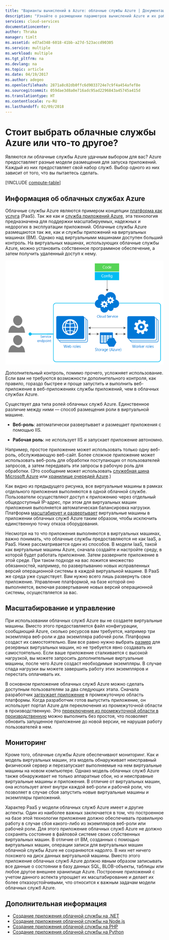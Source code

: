 ```yaml
---
title: "Варианты вычислений в Azure: облачные службы Azure | Документация Майкрософт"
description: "Узнайте о размещении параметров вычислений Azure и их работе: службе приложений, облачных службах Azure и виртуальных машинах"
services: cloud-services
documentationcenter: 
author: Thraka
manager: timlt
ms.assetid: ed7ad348-6018-41bb-a27d-523accd90305
ms.service: multiple
ms.workload: multiple
ms.tgt_pltfrm: na
ms.devlang: na
ms.topic: article
ms.date: 04/19/2017
ms.author: adegeo
ms.openlocfilehash: 2871a8c02db0ffc6d9033724e7c9f4a454afef8e
ms.sourcegitcommit: 059dae3d8a0e716adc95ad2296843a45745a415d
ms.translationtype: HT
ms.contentlocale: ru-RU
ms.lasthandoff: 02/09/2018
---
```

# <a name="should-i-choose-azure-cloud-services-or-something-else"></a>Стоит выбрать облачные службы Azure или что-то другое?
Являются ли облачные службы Azure удачным выбором для вас? Azure предоставляет разные модели размещения для запуска приложений. Каждый из них предоставляет свой набор служб. Выбор одного из них зависит от того, что вы пытаетесь сделать.

[!INCLUDE [compute-table](../../includes/compute-options-table.md)]

<a name="tellmecs"></a>

## <a name="tell-me-about-azure-cloud-services"></a>Информация об облачных службах Azure
Облачные службы Azure являются примером концепции [платформа как услуга](https://azure.microsoft.com/overview/what-is-paas/) (PaaS). Так же как и [служба приложений Azure](../app-service/app-service-web-overview.md), эта технология предназначена для поддержки масштабируемых, надежных и недорогих в эксплуатации приложений. Облачные службы Azure размещаются так же, как и службы приложений на виртуальных машинах (ВМ). Однако над виртуальными машинами доступен больший контроль. На виртуальных машинах, использующих облачные службы Azure, можно установить собственное программное обеспечение, а затем получить удаленный доступ к нему.

![Диаграмма облачных служб Azure](./media/cloud-services-choose-me/diagram.png)

Дополнительный контроль, помимо прочего, усложняет использование. Если вам не требуются возможности дополнительного контроля, как правило, гораздо быстрее и проще запустить и выполнить веб-приложение в веб-приложениях службы приложений, чем в облачных службах Azure.

Существует два типа ролей облачных служб Azure. Единственное различие между ними — способ размещения роли в виртуальной машине.

* **Веб-роль**: автоматически развертывает и размещает приложения с помощью IIS.

* **Рабочая роль**: не использует IIS и запускает приложение автономно.

Например, простое приложение может использовать только одну веб-роль, обслуживающую веб-сайт. Более сложное приложение может использовать веб-роль для обработки поступающих от пользователей запросов, а затем передавать эти запросы в рабочую роль для обработки. (Это сообщение может использовать [служебная шина Microsoft Azure](../service-bus-messaging/service-bus-fundamentals-hybrid-solutions.md) или [хранилище очередей Azure](../storage/common/storage-introduction.md).)

Как видно из предыдущего рисунка, все виртуальные машины в рамках отдельного приложения выполняются в одной облачной службе. Пользователи осуществляют доступ к приложению через отдельный общедоступный IP-адрес, при этом для виртуальных машин приложения выполняется автоматическая балансировка нагрузки. Платформа [масштабирует и развертывает](cloud-services-how-to-scale-portal.md) виртуальные машины в приложении облачных служб Azure таким образом, чтобы исключить единственную точку отказа оборудования.

Несмотря на то что приложения выполняются в виртуальных машинах, важно понимать, что облачные службы предоставляются не как IaaS, а PaaS. Ниже рассматривается один из способов. В модели IaaS, такой как виртуальные машины Azure, сначала создайте и настройте среду, в которой будет работать приложение. Затем разверните приложение в этой среде. При таком подходе на вас ложится множество обязанностей, например, по развертыванию новых исправленных версий операционной системы в каждой виртуальной машине. В PaaS же среда уже существует. Вам нужно всего лишь развернуть свое приложение. Управление платформой, на базе которой оно выполняется, включая развертывание новых версий операционной системы, осуществляется за вас.

## <a name="scaling-and-management"></a>Масштабирование и управление
При использовании облачных служб Azure вы не создаете виртуальные машины. Вместо этого предоставляется файл конфигурации, сообщающий Azure, сколько ресурсов вам требуется, например три экземпляра веб-роли и два экземпляра рабочей роли. Платформа создаст их самостоятельно. Вам все равно нужно выбрать [размер](cloud-services-sizes-specs.md) для резервных виртуальных машин, но не требуется явно создавать их самостоятельно. Если ваше приложение сталкивается с высокой нагрузкой, вы можете запросить дополнительные виртуальные машины, после чего Azure создаст необходимые экземпляры. В случае спада нагрузки вы можете завершить работу этих экземпляров и перестать оплачивать их.

В основном приложение облачных служб Azure можно сделать доступным пользователям за два следующих этапа. Сначала разработчик [загружает приложение](cloud-services-how-to-create-deploy-portal.md) в промежуточную область платформы. Когда разработчик готов выпустить приложение, он использует портал Azure для переключения из промежуточной области в производственную. Это [переключение из промежуточной области в производственную](cloud-services-how-to-manage-portal.md#swap-deployments-to-promote-a-staged-deployment-to-production) можно выполнить без простоя, что позволяет обновить запущенное приложение до новой версии, не нарушая работу пользователей в нем.

## <a name="monitoring"></a>Мониторинг
Кроме того, облачные службы Azure обеспечивают мониторинг. Как и модель виртуальных машин, эта модель обнаруживает неисправный физический сервер и перезапускает выполняемые на нем виртуальные машины на новом компьютере. Однако модель облачных служб Azure также обнаруживает не только аппаратные сбои, но и неисправные виртуальные машины и приложения. В отличие от виртуальных машин, она использует агент внутри каждой веб-роли и рабочей роли, что позволяет в случае сбоя запустить новые виртуальные машины и экземпляры приложений.

Характер PaaS у модели облачных служб Azure имеет и другие аспекты. Один из наиболее важных заключается в том, что построенное на базе этой технологии приложение должно обеспечивать правильную работу в случае сбоя какого-либо из экземпляров веб-роли или рабочей роли. Для этого приложение облачных служб Azure не должно сохранять состояние в файловой системе своих собственных виртуальных машин. В отличие от ВМ, созданных с помощью виртуальных машин, операции записи для виртуальных машин облачной службы Azure не сохраняются надолго. В них нет ничего похожего на диск данных виртуальной машины. Вместо этого приложение облачных служб Azure должно явным образом записывать все данные о состоянии в базу данных SQL, BLOB-объекты, таблицы или любое другое внешнее хранилище Azure. Построение приложений с учетом данного аспекта упрощает их масштабирование и делает их более отказоустойчивыми, что относится к важным задачам модели облачных служб Azure.

## <a name="next-steps"></a>Дополнительная информация
* [Создание приложения облачной службы на .NET](cloud-services-dotnet-get-started.md) 
* [Создание приложения облачной службы на Node.js](cloud-services-nodejs-develop-deploy-app.md) 
* [Создание приложения облачной службы на PHP](../cloud-services-php-create-web-role.md) 
* [Создание приложения облачной службы на Python](cloud-services-python-ptvs.md)



